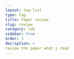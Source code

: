```yaml
---
layout: tag-list
type: tag
title: Paper review
slug: review
category: lab
sidebar: true
order: 3
decription: >
review the paper what i read
---
```

